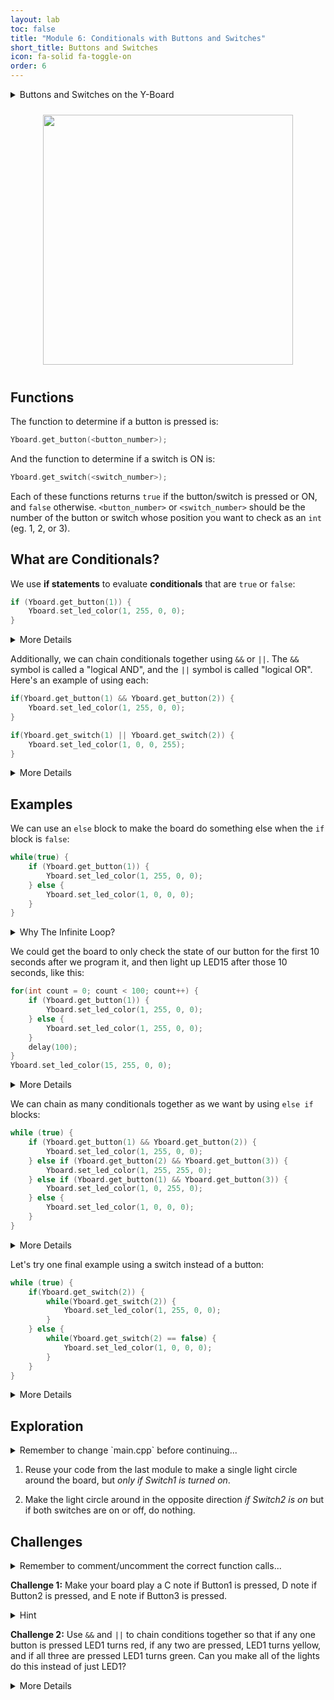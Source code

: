 ```yaml
---
layout: lab
toc: false
title: "Module 6: Conditionals with Buttons and Switches"
short_title: Buttons and Switches
icon: fa-solid fa-toggle-on
order: 6
---
```


<details markdown="block">
<summary markdown="span">Buttons and Switches on the Y-Board
</summary>

There are 3 buttons and 2 switches we can use to control lights and sound on the Y-Board. There is also a switch for powering the board from the battery, and two buttons used to configure the board. All of them are labeled.
</details>

<p align="center"><img src="{% link media/buttons_and_switches.png %}" width="400" hspace="5%" vspace="2%"/></p>

## Functions

The function to determine if a button is pressed is:

```cpp
Yboard.get_button(<button_number>);
```

And the function to determine if a switch is ON is:

```cpp
Yboard.get_switch(<switch_number>);
```


Each of these functions returns `true` if the button/switch is pressed or ON, and `false` otherwise. `<button_number>` or `<switch_number>` should be the number of the button or switch whose position you want to check as an `int` (eg. 1, 2, or 3).

## What are Conditionals?

We use **if statements** to evaluate **conditionals** that are `true` or `false`:

```cpp
if (Yboard.get_button(1)) {
    Yboard.set_led_color(1, 255, 0, 0);
}
```

<details markdown="block">
<summary markdown="span">More Details
</summary>

This block of code tells our board to turn on LED1 _if_ Button1 is pressed. The function `Yboard.get_button()` can be used as a **conditional** because it returns a `true` or `false` value.

Notice that in an **if statement** the **conditional** is placed in parenthesis and the commands to execute if it is true are placed in curly braces.
</details>

Additionally, we can chain conditionals together using `&&` or `||`. The `&&` symbol is called a "logical AND", and the `||` symbol is called "logical OR". Here's an example of using each:

```cpp
if(Yboard.get_button(1) && Yboard.get_button(2)) {
    Yboard.set_led_color(1, 255, 0, 0);
}

if(Yboard.get_switch(1) || Yboard.get_switch(2)) {
    Yboard.set_led_color(1, 0, 0, 255);
}
```

<details markdown="block">
<summary markdown="span">More Details
</summary>

The first `if` statement tells the board "if button 1 AND button 2 are pressed, turn led 1 red". The second `if` statement tells the board "if switch 1 OR switch 2 is on, turn led 1 blue".

There are several other important logical operators. For example, we can compare numbers or values using `==`. For example, `if (1 == 3)...` will always be `false` and `if (1 < 3)...` will always be `true`. On the other hand, `if (Yboard.get_button(1) == true)...` will be `true` if button 1 is pressed and `false` if it is not. Because `Yboard.get_button(1)` already tells us this without comparing it, the `== true` part in this condition is not necessary.

If you want to learn about the other logical operators, google "cpp logical operators".
</details>

## Examples
We can use an `else` block to make the board do something else when the `if` block is `false`:

```cpp
while(true) {
    if (Yboard.get_button(1)) {
        Yboard.set_led_color(1, 255, 0, 0);
    } else {
        Yboard.set_led_color(1, 0, 0, 0);
    }
}
```

<details markdown="block">
<summary markdown="span">Why The Infinite Loop?
</summary>

If you copy one of the above examples into your program, and then try to upload it to your board and press the buttons, LED1 won't turn on! The reason why is that the _if_ statement is run immediately when you upload your code and it is only run once. In order to get the board to _continuously check_ the state of Button1 and turn LED1 on if it is pressed, we need to wrap our `if` statement in a `while` loop.

Let's try combining more loops and if statements!
</details>

We could get the board to only check the state of our button for the first 10 seconds after we program it, and then light up LED15 after those 10 seconds, like this:

```cpp
for(int count = 0; count < 100; count++) {
    if (Yboard.get_button(1)) {
        Yboard.set_led_color(1, 255, 0, 0);
    } else {
        Yboard.set_led_color(1, 255, 0, 0);
    }
    delay(100);
}
Yboard.set_led_color(15, 255, 0, 0);
```

<details markdown="block">
<summary markdown="span">More Details
</summary>

This code block only checks if Button1 is pressed in 0.1 second increments for 10 seconds. 0.1 seconds is faster than the average person can press the button, so it will work just fine, and once the `for` loop is done, you can continue writing your code as normal.
</details>

We can chain as many conditionals together as we want by using `else if` blocks:

```cpp
while (true) {
    if (Yboard.get_button(1) && Yboard.get_button(2)) {
        Yboard.set_led_color(1, 255, 0, 0);
    } else if (Yboard.get_button(2) && Yboard.get_button(3)) {
        Yboard.set_led_color(1, 255, 255, 0);
    } else if (Yboard.get_button(1) && Yboard.get_button(3)) {
        Yboard.set_led_color(1, 0, 255, 0);
    } else {
        Yboard.set_led_color(1, 0, 0, 0);
    }
}
```

<details markdown="block">
<summary markdown="span">More Details
</summary>

Chaining conditionals gives us a lot of freedom to make our code do exactly what we want it to. The above example turns LED1 red, yellow, or green depending on which _two_ buttons we press.
</details>

Let's try one final example using a switch instead of a button:

```cpp
while (true) {
    if(Yboard.get_switch(2)) {
        while(Yboard.get_switch(2)) {
            Yboard.set_led_color(1, 255, 0, 0);
        }
    } else {
        while(Yboard.get_switch(2) == false) {
            Yboard.set_led_color(1, 0, 0, 0);
        }
    }
}
```

<details markdown="block">
<summary markdown="span">More Details
</summary>

Woah! That looks a little scary! We have `if` statements inside of infinite loops, and more `while` loops inside of them. However, this code does exactly the same thing as our first example with a `while` loop above. If Switch2 on our board is ON, LED1 will turn on. And if Switch2 is OFF, LED2 will turn off.

There are a few important things to notice in this example:

* The second conditional checks if Switch2 is NOT on using `Yboard.get_switch(2) == false`
* There is almost always more than one way to write code that works. Be creative, and try to find a solution that is simple, clear, and fast.
</details>

## Exploration
<details markdown="block">
<summary markdown="span">Remember to change `main.cpp` before continuing...
</summary>
> 📝 **_NOTE:_** You will need to go to `main.cpp` and change the comments to call the correct activity function:
```c
// loop_activity();
conditionals_activity();
```
</details>

1. Reuse your code from the last module to make a single light circle around the board, but _only if Switch1 is turned on_.

1. Make the light circle around in the opposite direction _if Switch2 is on_ but if both switches are on or off, do nothing.

## Challenges

<details markdown="block">
<summary markdown="span">Remember to comment/uncomment the correct function calls...
</summary>
_Remember to comment out the `conditionals_exploration();` call in the `conditionals_activity` function and uncomment the correct challenge function:_

```c
conditionals_exploration();
// conditionals_challenge1();
// conditionals_challenge2();
```
</details>

**Challenge 1:** Make your board play a C note if Button1 is pressed, D note if Button2 is pressed, and E note if Button3 is pressed.

<details markdown="block">
<summary markdown="span">Hint
</summary>

You can use a `while` loop inside your `if` statements to play the note for as long as you are holding the button. Use the same condition for both your `if` statements and your nested `while` loop. Set the duration on `speaker_play_note` to something small like 20ms.
</details>

**Challenge 2:** Use `&&` and `||` to chain conditions together so that if any one button is pressed LED1 turns red, if any two are pressed, LED1 turns yellow, and if all three are pressed LED1 turns green. Can you make all of the lights do this instead of just LED1?

<details markdown="block">
<summary markdown="span">More Details
</summary>

Use a `for` loop inside of your `if` statements.
</details>
